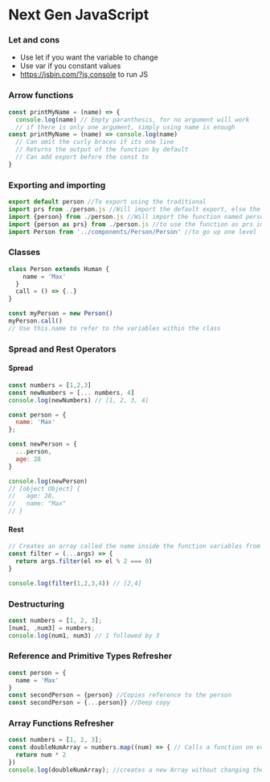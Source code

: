 # Next Gen JavaScript

### Let and cons
* Use let if you want the variable to change
* Use var if you constant values
* https://jsbin.com/?js,console to run JS

### Arrow functions
```JavaScript
const printMyName = (name) => {
  console.log(name) // Empty paranthesis, for no argument will work
  // if there is only one argument, simply using name is enough
const printMyName = (name) => console.log(name)
  // Can omit the curly braces if its one line
  // Returns the output of the function by default
  // Can add export before the const to 
}
```

### Exporting and importing 
```JavaScript
export default person //To export using the traditional
import prs from ./person.js //Will import the default export, else the function/var named prs
import {person} from ./person.js //Will import the function named person, and assign it to person in the import file
import {person as prs} from ./person.js //to use the function as prs in the import file
import Person from '../components/Person/Person' //to go up one level
```

### Classes
```JavaScript
class Person extends Human {
    name = 'Max'
  }
  call = () => {..}
}

const myPerson = new Person()
myPerson.call()
// Use this.name to refer to the variables within the class
```

### Spread and Rest Operators
#### Spread
```JavaScript
const numbers = [1,2,3]
const newNumbers = [... numbers, 4]
console.log(newNumbers) // [1, 2, 3, 4]

const person = {
  name: 'Max'
};

const newPerson = {
  ...person,
  age: 28
}

console.log(newPerson) 
// [object Object] {
//   age: 28,
//   name: "Max"
// }
```
#### Rest
```JavaScript
// Creates an array called the name inside the function variables from a number of arguments passed to the function
const filter = (...args) => {
  return args.filter(el => el % 2 === 0)
}

console.log(filter(1,2,3,4)) // [2,4]
```

### Destructuring
```JavaScript
const numbers = [1, 2, 3];
[num1, ,num3] = numbers;
console.log(num1, num3) // 1 followed by 3
```

### Reference and Primitive Types Refresher
```JavaScript
const person = {
  name = 'Max'
}
const secondPerson = {person} //Copies reference to the person
const secondPerson = {...person}} //Deep copy
```

### Array Functions Refresher
```JavaScript
const numbers = [1, 2, 3];
const doubleNumArray = numbers.map((num) => { // Calls a function on every element in the array
  return num * 2
})
console.log(doubleNumArray); //creates a new Array without changing the original
```
